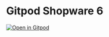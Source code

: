 # Gitpod Shopware 6

[![Open in Gitpod](https://gitpod.io/button/open-in-gitpod.svg)](https://gitpod.io/#https://github.com/codeblick/gitpod-shopware-6)

